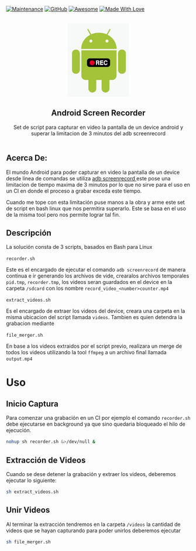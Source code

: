 <!-- PROJECT SHIELDS -->

[![Maintenance](https://img.shields.io/badge/Maintained-yes-green.svg)](https://github.com/sebacipolat/app-score-monitor)
[![GitHub](https://img.shields.io/github/license/emalderson/ThePhish)](https://github.com/emalderson/ThePhish/blob/master/LICENSE)
[![Awesome](https://cdn.rawgit.com/sindresorhus/awesome/d7305f38d29fed78fa85652e3a63e154dd8e8829/media/badge.svg)](https://github.com/sindresorhus/awesome) [![Made With Love](https://img.shields.io/badge/Made%20With-Love-orange.svg)](https://github.com/chetanraj/awesome-github-badges)


<!-- PROJECT LOGO -->
<br />
<div align="center">
  
  <a href="https://github.com/othneildrew/Best-README-Template">
    <img src="https://raw.githubusercontent.com/sebacipolat/android_screen_recorder/master/recorder_icon.png" alt="Logo"  height="200">
  </a>

  <h2 align="center">Android Screen Recorder</h3>

  <p align="center">
    Set de script para capturar en video la pantalla de un device android y superar la limitacion de 3 minutos del adb screenrecord
    <br />
    <br />
  </p>
</div>


<!-- ABOUT THE PROJECT -->
## Acerca De:
El mundo Android para poder capturar en video la pantalla de un device desde linea de comandas se utiliza [adb screenrecord ](https://developer.android.com/studio/command-line/adb#screenrecord) este pose una limitacion de tiempo maxima de 3 minutos por lo que no sirve para el uso en un CI en donde el proceso a grabar exceda este tiempo.

Cuando me tope con esta limitación puse manos a la obra y arme este set de script en bash linux que nos permitira superarlo.
Este se basa en el uso de la misma tool pero nos permite lograr tal fin.


<!-- Descripción -->
## Descripción
La solución consta de 3 scripts, basados en Bash para Linux

`recorder.sh`


   Este es el encargado de ejecutar el comando `adb screenrecord` de manera continua e ir generando los archivos de vide, crearalos archivos temporales 
   `pid.tmp`, `recorder.tmp`, los videos seran guardados en el device en la carpeta `/sdcard` con los nombre `record_video_<number>counter.mp4` 



`extract_videos.sh`


   Es el encargado de extraer los videos del device, creara una carpeta en la misma ubicacion del script llamada `videos`.
   Tambien es quien detendra la grabacion mediante
   
   

`file_merger.sh`


   En base a los videos extraidos por el script previo, realizara un merge de todos los videos utilizando la tool `ffmpeg`
   a un archivo final llamada `output.mp4`
   
   
   
   <!-- Usage -->
# Uso

## Inicio Captura

Para comenzar una grabación en un CI por ejemplo el comando `recorder.sh` debe ejecutarse en background ya que sino quedaria bloqueado el hilo de ejecución.
```sh
nohup sh recorder.sh &>/dev/null &
```

## Extracción de Videos

Cuando se dese detener la grabación y extraer los videos, deberemos ejecutar lo siguiente:
```sh
sh extract_videos.sh
```

## Unir Videos

Al terminar la extracción tendremos en la carpeta `/videos` la cantidad de videos que se hayan capturando
para poder unirlos deberemos ejecutar
```sh
sh file_merger.sh
```

